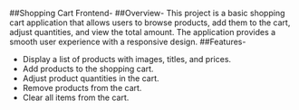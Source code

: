 ##Shopping Cart Frontend-
##Overview-
This project is a basic shopping cart application that allows users to browse products, add them to the cart, adjust quantities, and view the total amount. The application provides a smooth user experience with a responsive design.
##Features-
- Display a list of products with images, titles, and prices.
- Add products to the shopping cart.
- Adjust product quantities in the cart.
- Remove products from the cart.
- Clear all items from the cart.


  
